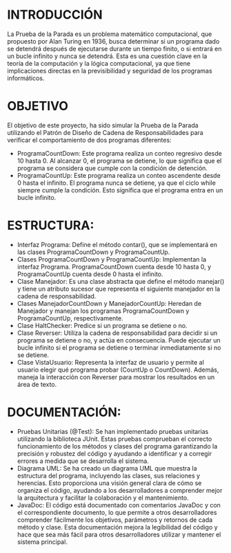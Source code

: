# INTRODUCCIÓN
La Prueba de la Parada es un problema matemático computacional, que propuesto por Alan Turing en 1936, busca determinar si un programa dado se detendrá después de ejecutarse durante un tiempo finito, o si entrará en un bucle infinito y nunca se detendrá. Esta es una cuestión clave en la teoría de la computación y la lógica computacional, ya que tiene implicaciones directas en la previsibilidad y seguridad de los programas informáticos.

# OBJETIVO
El objetivo de este proyecto, ha sido simular la Prueba de la Parada utilizando el Patrón de Diseño de Cadena de Responsabilidades para verificar el comportamiento de dos programas diferentes:
  -  ProgramaCountDown: Este programa realiza un conteo regresivo desde 10 hasta 0. Al alcanzar 0, el programa se detiene, lo que significa que el programa se considera que cumple con la condición de detención.
  -  ProgramaCountUp: Este programa realiza un conteo ascendente desde 0 hasta el infinito. El programa nunca se detiene, ya que el ciclo while siempre cumple la condición. Esto significa que el programa entra en un bucle infinito.

# ESTRUCTURA:
 - Interfaz Programa: Define el método contar(), que se implementará en las clases ProgramaCountDown y ProgramaCountUp.
 - Clases ProgramaCountDown y ProgramaCountUp: Implementan la interfaz Programa. ProgramaCountDown cuenta desde 10 hasta 0, y ProgramaCountUp cuenta desde 0 hasta el infinito.
 - Clase Manejador: Es una clase abstracta que define el método manejar() y tiene un atributo sucesor que representa el siguiente manejador en la cadena de responsabilidad.
 - Clases ManejadorCountDown y ManejadorCountUp: Heredan de Manejador y manejan los programas ProgramaCountDown y ProgramaCountUp, respectivamente.
 - Clase HaltChecker: Predice si un programa se detiene o no.
 - Clase Reverser: Utiliza la cadena de responsabilidad para decidir si un programa se detiene o no, y actúa en consecuencia. Puede ejecutar un bucle infinito si el programa se detiene o terminar inmediatamente si no se detiene.
 - Clase VistaUsuario: Representa la interfaz de usuario y permite al usuario elegir qué programa probar (CountUp o CountDown). Además, maneja la interacción con Reverser para mostrar los resultados en un área de texto.

# DOCUMENTACIÓN:
 - Pruebas Unitarias (@Test): Se han implementado pruebas unitarias utilizando la biblioteca JUnit. Estas pruebas comprueban el correcto funcionamiento de los métodos y clases del programa garantizando la precisión y robustez del código y ayudando a identificar y a corregir errores a medida que se desarrolla el sistema.
 - Diagrama UML: Se ha creado un diagrama UML que muestra la estructura del programa, incluyendo las clases, sus relaciones y herencias. Esto proporciona una visión general clara de cómo se organiza el código, ayudando a los desarrolladores a comprender mejor la arquitectura y facilitar la colaboración y el mantenimiento.
 - JavaDoc: El código está documentado con comentarios JavaDoc y con el correspondiente documento, lo que permite a otros desarrolladores comprender fácilmente los objetivos, parámetros y retornos de cada método y clase. Esta documentación mejora la legibilidad del código y hace que sea más fácil para otros desarrolladores utilizar y mantener el sistema principal.
   
